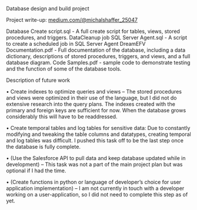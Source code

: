 Database design and build project

Project write-up: [medium.com/@michalshaffer_25047](https://medium.com/@michalshaffer_25047/building-a-database-for-a-charter-school-8b2d6c93e34c)

Database Create script.sql  -  A full create script for tables, views, stored procedures, and triggers.
DataCleanup job SQL Server Agent.sql  -  A script to create a scheduled job in SQL Server Agent
DreamEFV Documentation.pdf - Full documentation of the database, including a data dictionary, descriptions of stored procedures, triggers, and views, and a full database diagram.
Code Samples.pdf - sample code to demonstrate testing and the function of some of the database tools.




Description of future work

•	Create indexes to optimize queries and views – The stored procedures and views were optimized in their use of the language, but I did not do extensive research into the query plans. The indexes created with the primary and foreign keys are sufficient for now. When the database grows considerably this will have to be readdressed.

•	Create temporal tables and log tables for sensitive data: Due to constantly modifying and tweaking the table columns and datatypes, creating temporal and log tables was difficult. I pushed this task off to be the last step once the database is fully complete.

•	(Use the Salesforce API to pull data and keep database updated while in development) – This task was not a part of the main project plan but was optional if I had the time. 

•	(Create functions in python or language of developer’s choice for user application implementation) – I am not currently in touch with a developer working on a user-application, so I did not need to complete this step as of yet.
